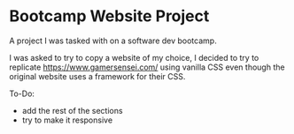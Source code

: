 # Bootcamp Website Project

A project I was tasked with on a software dev bootcamp.

I was asked to try to copy a website of my choice, I decided to try to replicate https://www.gamersensei.com/ using vanilla CSS even though the original website uses a framework for their CSS.

To-Do:

- add the rest of the sections
- try to make it responsive
